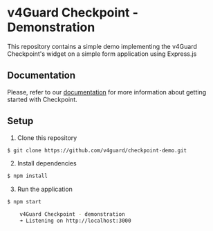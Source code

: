 # v4Guard Checkpoint - Demonstration

This repository contains a simple demo implementing the v4Guard Checkpoint's widget on a simple form application using Express.js

## Documentation
Please, refer to our [documentation](https://docs.v4guard.io/checkpoint) for more information about getting started with Checkpoint.

## Setup

1. Clone this repository
```bash
$ git clone https://github.com/v4guard/checkpoint-demo.git
```

2. Install dependencies
```bash
$ npm install
```

3. Run the application
```bash
$ npm start

	v4Guard Checkpoint - demonstration
	➜ Listening on http://localhost:3000

```
